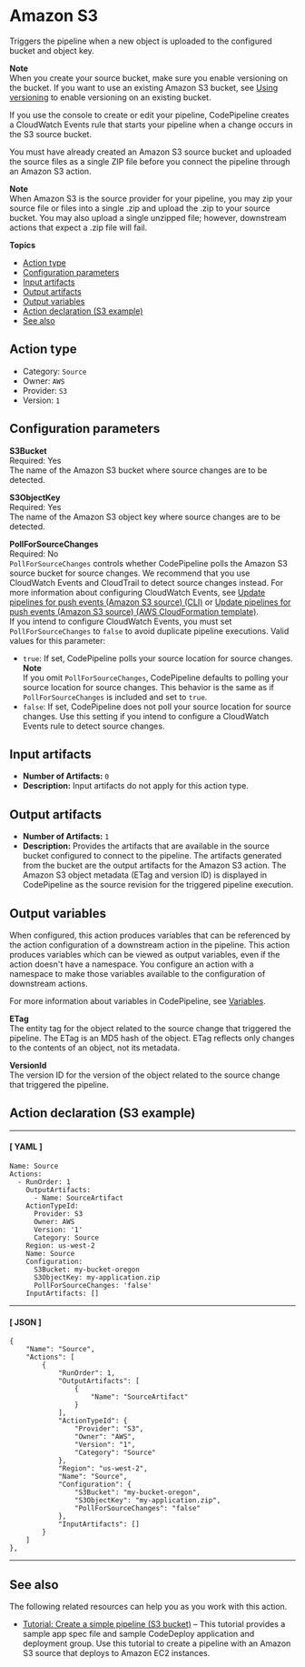 # Amazon S3<a name="action-reference-S3"></a>

Triggers the pipeline when a new object is uploaded to the configured bucket and object key\.

**Note**  
When you create your source bucket, make sure you enable versioning on the bucket\. If you want to use an existing Amazon S3 bucket, see [Using versioning](http://docs.aws.amazon.com/AmazonS3/latest/dev/Versioning.html) to enable versioning on an existing bucket\.

If you use the console to create or edit your pipeline, CodePipeline creates a CloudWatch Events rule that starts your pipeline when a change occurs in the S3 source bucket\.

You must have already created an Amazon S3 source bucket and uploaded the source files as a single ZIP file before you connect the pipeline through an Amazon S3 action\.

**Note**  
When Amazon S3 is the source provider for your pipeline, you may zip your source file or files into a single \.zip and upload the \.zip to your source bucket\. You may also upload a single unzipped file; however, downstream actions that expect a \.zip file will fail\.

**Topics**
+ [Action type](#action-reference-S3-type)
+ [Configuration parameters](#action-reference-S3-config)
+ [Input artifacts](#action-reference-S3-input)
+ [Output artifacts](#action-reference-S3-output)
+ [Output variables](#action-reference-S3-variables)
+ [Action declaration \(S3 example\)](#action-reference-S3-example)
+ [See also](#action-reference-S3-links)

## Action type<a name="action-reference-S3-type"></a>
+ Category: `Source`
+ Owner: `AWS`
+ Provider: `S3`
+ Version: `1`

## Configuration parameters<a name="action-reference-S3-config"></a>

**S3Bucket**  
Required: Yes  
The name of the Amazon S3 bucket where source changes are to be detected\.

**S3ObjectKey**  
Required: Yes  
The name of the Amazon S3 object key where source changes are to be detected\.

**PollForSourceChanges**  
Required: No  
`PollForSourceChanges` controls whether CodePipeline polls the Amazon S3 source bucket for source changes\. We recommend that you use CloudWatch Events and CloudTrail to detect source changes instead\. For more information about configuring CloudWatch Events, see [Update pipelines for push events \(Amazon S3 source\) \(CLI\)](update-change-detection.md#update-change-detection-cli-S3) or [Update pipelines for push events \(Amazon S3 source\) \(AWS CloudFormation template\)](update-change-detection.md#update-change-detection-cfn-s3)\.  
If you intend to configure CloudWatch Events, you must set `PollForSourceChanges` to `false` to avoid duplicate pipeline executions\.
Valid values for this parameter:  
+ `true`: If set, CodePipeline polls your source location for source changes\.
**Note**  
If you omit `PollForSourceChanges`, CodePipeline defaults to polling your source location for source changes\. This behavior is the same as if `PollForSourceChanges` is included and set to `true`\.
+ `false`: If set, CodePipeline does not poll your source location for source changes\. Use this setting if you intend to configure a CloudWatch Events rule to detect source changes\.

## Input artifacts<a name="action-reference-S3-input"></a>
+ **Number of Artifacts:** `0`
+ **Description:** Input artifacts do not apply for this action type\.

## Output artifacts<a name="action-reference-S3-output"></a>
+ **Number of Artifacts:** `1` 
+ **Description:** Provides the artifacts that are available in the source bucket configured to connect to the pipeline\. The artifacts generated from the bucket are the output artifacts for the Amazon S3 action\. The Amazon S3 object metadata \(ETag and version ID\) is displayed in CodePipeline as the source revision for the triggered pipeline execution\.

## Output variables<a name="action-reference-S3-variables"></a>

When configured, this action produces variables that can be referenced by the action configuration of a downstream action in the pipeline\. This action produces variables which can be viewed as output variables, even if the action doesn't have a namespace\. You configure an action with a namespace to make those variables available to the configuration of downstream actions\.

For more information about variables in CodePipeline, see [Variables](reference-variables.md)\.

**ETag**  
The entity tag for the object related to the source change that triggered the pipeline\. The ETag is an MD5 hash of the object\. ETag reflects only changes to the contents of an object, not its metadata\.

**VersionId**  
The version ID for the version of the object related to the source change that triggered the pipeline\.

## Action declaration \(S3 example\)<a name="action-reference-S3-example"></a>

------
#### [ YAML ]

```
Name: Source
Actions:
  - RunOrder: 1
    OutputArtifacts:
      - Name: SourceArtifact
    ActionTypeId:
      Provider: S3
      Owner: AWS
      Version: '1'
      Category: Source
    Region: us-west-2
    Name: Source
    Configuration:
      S3Bucket: my-bucket-oregon
      S3ObjectKey: my-application.zip
      PollForSourceChanges: 'false'
    InputArtifacts: []
```

------
#### [ JSON ]

```
{
    "Name": "Source",
    "Actions": [
        {
            "RunOrder": 1,
            "OutputArtifacts": [
                {
                    "Name": "SourceArtifact"
                }
            ],
            "ActionTypeId": {
                "Provider": "S3",
                "Owner": "AWS",
                "Version": "1",
                "Category": "Source"
            },
            "Region": "us-west-2",
            "Name": "Source",
            "Configuration": {
                "S3Bucket": "my-bucket-oregon",
                "S3ObjectKey": "my-application.zip",
                "PollForSourceChanges": "false"
            },
            "InputArtifacts": []
        }
    ]
},
```

------

## See also<a name="action-reference-S3-links"></a>

The following related resources can help you as you work with this action\.
+ [Tutorial: Create a simple pipeline \(S3 bucket\)](tutorials-simple-s3.md) – This tutorial provides a sample app spec file and sample CodeDeploy application and deployment group\. Use this tutorial to create a pipeline with an Amazon S3 source that deploys to Amazon EC2 instances\.